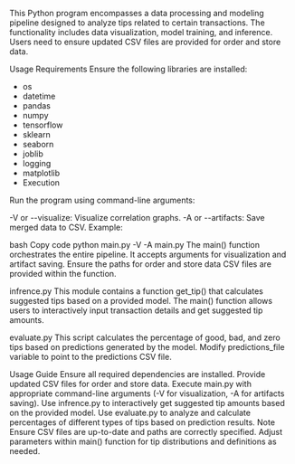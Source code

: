 This Python program encompasses a data processing and modeling pipeline designed to analyze tips related to certain transactions. The functionality includes data visualization, model training, and inference. Users need to ensure updated CSV files are provided for order and store data.

Usage
Requirements
Ensure the following libraries are installed:
- os
- datetime
- pandas
- numpy
- tensorflow
- sklearn
- seaborn
- joblib
- logging
- matplotlib
- Execution


Run the program using command-line arguments:

-V or --visualize: Visualize correlation graphs.
-A or --artifacts: Save merged data to CSV.
Example:

bash
Copy code
python main.py -V -A
main.py
The main() function orchestrates the entire pipeline. It accepts arguments for visualization and artifact saving. Ensure the paths for order and store data CSV files are provided within the function.

infrence.py
This module contains a function get_tip() that calculates suggested tips based on a provided model. The main() function allows users to interactively input transaction details and get suggested tip amounts.

evaluate.py
This script calculates the percentage of good, bad, and zero tips based on predictions generated by the model. Modify predictions_file variable to point to the predictions CSV file.

Usage Guide
Ensure all required dependencies are installed.
Provide updated CSV files for order and store data.
Execute main.py with appropriate command-line arguments (-V for visualization, -A for artifacts saving).
Use infrence.py to interactively get suggested tip amounts based on the provided model.
Use evaluate.py to analyze and calculate percentages of different types of tips based on prediction results.
Note
Ensure CSV files are up-to-date and paths are correctly specified.
Adjust parameters within main() function for tip distributions and definitions as needed.
